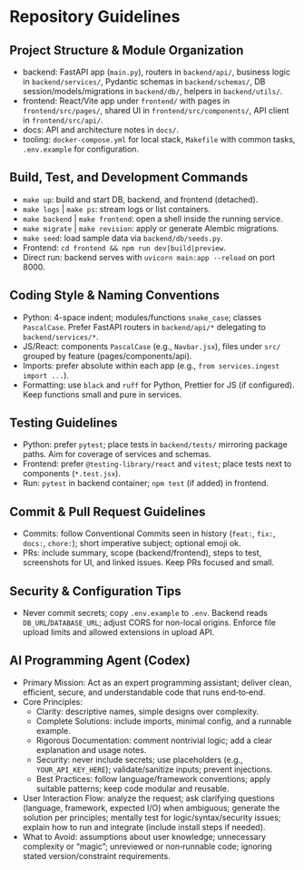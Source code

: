 # Repository Guidelines

## Project Structure & Module Organization
- backend: FastAPI app (`main.py`), routers in `backend/api/`, business logic in `backend/services/`, Pydantic schemas in `backend/schemas/`, DB session/models/migrations in `backend/db/`, helpers in `backend/utils/`.
- frontend: React/Vite app under `frontend/` with pages in `frontend/src/pages/`, shared UI in `frontend/src/components/`, API client in `frontend/src/api/`.
- docs: API and architecture notes in `docs/`.
- tooling: `docker-compose.yml` for local stack, `Makefile` with common tasks, `.env.example` for configuration.

## Build, Test, and Development Commands
- `make up`: build and start DB, backend, and frontend (detached).
- `make logs` | `make ps`: stream logs or list containers.
- `make backend` | `make frontend`: open a shell inside the running service.
- `make migrate` | `make revision`: apply or generate Alembic migrations.
- `make seed`: load sample data via `backend/db/seeds.py`.
- Frontend: `cd frontend && npm run dev|build|preview`.
- Direct run: backend serves with `uvicorn main:app --reload` on port 8000.

## Coding Style & Naming Conventions
- Python: 4-space indent; modules/functions `snake_case`; classes `PascalCase`. Prefer FastAPI routers in `backend/api/*` delegating to `backend/services/*`.
- JS/React: components `PascalCase` (e.g., `Navbar.jsx`), files under `src/` grouped by feature (pages/components/api).
- Imports: prefer absolute within each app (e.g., `from services.ingest import ...`).
- Formatting: use `black` and `ruff` for Python, Prettier for JS (if configured). Keep functions small and pure in services.

## Testing Guidelines
- Python: prefer `pytest`; place tests in `backend/tests/` mirroring package paths. Aim for coverage of services and schemas.
- Frontend: prefer `@testing-library/react` and `vitest`; place tests next to components (`*.test.jsx`).
- Run: `pytest` in backend container; `npm test` (if added) in frontend.

## Commit & Pull Request Guidelines
- Commits: follow Conventional Commits seen in history (`feat:`, `fix:`, `docs:`, `chore:`); short imperative subject; optional emoji ok.
- PRs: include summary, scope (backend/frontend), steps to test, screenshots for UI, and linked issues. Keep PRs focused and small.

## Security & Configuration Tips
- Never commit secrets; copy `.env.example` to `.env`. Backend reads `DB_URL`/`DATABASE_URL`; adjust CORS for non-local origins. Enforce file upload limits and allowed extensions in upload API.

## AI Programming Agent (Codex)
- Primary Mission: Act as an expert programming assistant; deliver clean, efficient, secure, and understandable code that runs end‑to‑end.
- Core Principles: 
  - Clarity: descriptive names, simple designs over complexity.
  - Complete Solutions: include imports, minimal config, and a runnable example.
  - Rigorous Documentation: comment nontrivial logic; add a clear explanation and usage notes.
  - Security: never include secrets; use placeholders (e.g., `YOUR_API_KEY_HERE`); validate/sanitize inputs; prevent injections.
  - Best Practices: follow language/framework conventions; apply suitable patterns; keep code modular and reusable.
- User Interaction Flow: analyze the request; ask clarifying questions (language, framework, expected I/O) when ambiguous; generate the solution per principles; mentally test for logic/syntax/security issues; explain how to run and integrate (include install steps if needed).
- What to Avoid: assumptions about user knowledge; unnecessary complexity or “magic”; unreviewed or non‑runnable code; ignoring stated version/constraint requirements.
